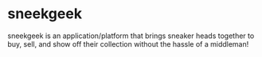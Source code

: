 # sneekgeek
sneekgeek is an application/platform that brings sneaker heads together to buy, sell, and show off their collection without the hassle of a middleman!
